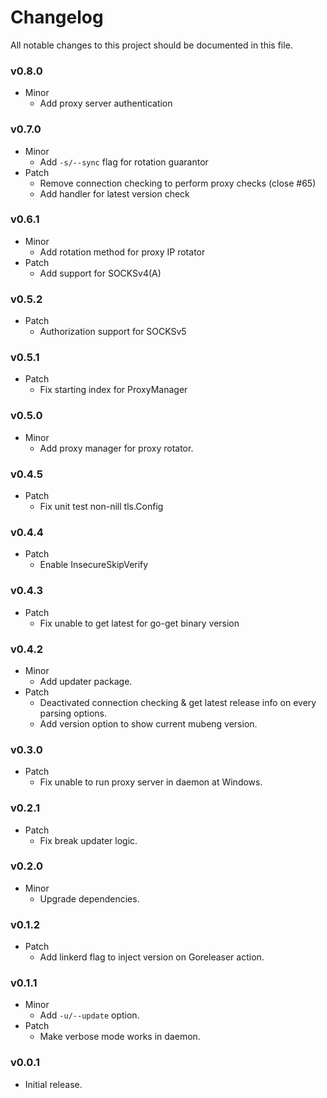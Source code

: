 # Changelog

All notable changes to this project should be documented in this file.

### v0.8.0

- Minor
  - Add proxy server authentication

### v0.7.0

- Minor
  - Add `-s/--sync` flag for rotation guarantor
- Patch
  - Remove connection checking to perform proxy checks (close #65)
  - Add handler for latest version check

### v0.6.1

- Minor
  - Add rotation method for proxy IP rotator
- Patch
  - Add support for SOCKSv4(A)

### v0.5.2

- Patch
  - Authorization support for SOCKSv5

### v0.5.1

- Patch
  - Fix starting index for ProxyManager

### v0.5.0

- Minor
  - Add proxy manager for proxy rotator.

### v0.4.5

- Patch
  - Fix unit test non-nill tls.Config

### v0.4.4

- Patch
  - Enable InsecureSkipVerify

### v0.4.3

- Patch
  - Fix unable to get latest for go-get binary version

### v0.4.2

- Minor
  - Add updater package.
- Patch
  - Deactivated connection checking & get latest release info on every parsing options.
  - Add version option to show current mubeng version.

### v0.3.0

- Patch
  - Fix unable to run proxy server in daemon at Windows.

### v0.2.1

- Patch
  - Fix break updater logic.

### v0.2.0

- Minor
  - Upgrade dependencies.

### v0.1.2

- Patch
  - Add linkerd flag to inject version on Goreleaser action.

### v0.1.1

- Minor
  - Add `-u/--update` option.
- Patch
  - Make verbose mode works in daemon.

### v0.0.1

- Initial release.
